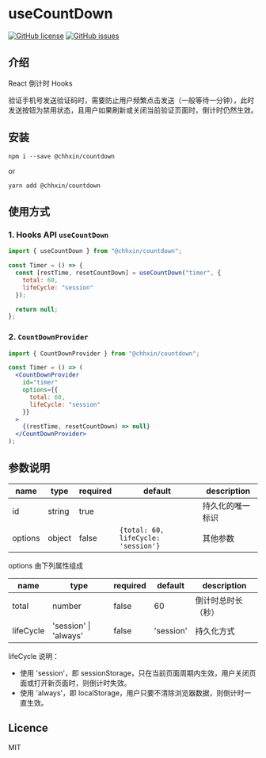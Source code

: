 # useCountDown

[![GitHub license](https://img.shields.io/github/license/ChhXin/countdown)](https://github.com/ChhXin/countdown/blob/master/LICENSE)
[![GitHub issues](https://img.shields.io/github/issues/ChhXin/countdown)](https://github.com/ChhXin/countdown/issues)

## 介绍

React 倒计时 Hooks

验证手机号发送验证码时，需要防止用户频繁点击发送（一般等待一分钟），此时发送按钮为禁用状态，且用户如果刷新或关闭当前验证页面时，倒计时仍然生效。

## 安装

```shell
npm i --save @chhxin/countdown
```

or

```shell
yarn add @chhxin/countdown
```

## 使用方式

### 1. Hooks API `useCountDown`

```jsx
import { useCountDown } from "@chhxin/countdown";

const Timer = () => {
  const [restTime, resetCountDown] = useCountDown("timer", {
    total: 60,
    lifeCycle: "session"
  });

  return null;
};
```

### 2. `CountDownProvider`

```jsx
import { CountDownProvider } from "@chhxin/countdown";

const Timer = () => (
  <CountDownProvider
    id="timer"
    options={{
      total: 60,
      lifeCycle: "session"
    }}
  >
    {(restTime, resetCountDown) => null}
  </CountDownProvider>
);
```

## 参数说明

| name    | type   | required | default                             | description      |
| ------- | ------ | -------- | ----------------------------------- | ---------------- |
| id      | string | true     |                                     | 持久化的唯一标识 |
| options | object | false    | `{total: 60, lifeCycle: 'session'}` | 其他参数         |

options 由下列属性组成

| name      | type                  | required | default   | description        |
| --------- | --------------------- | -------- | --------- | ------------------ |
| total     | number                | false    | 60        | 倒计时总时长（秒） |
| lifeCycle | 'session' \| 'always' | false    | 'session' | 持久化方式         |

lifeCycle 说明：

- 使用 'session'，即 sessionStorage，只在当前页面周期内生效，用户关闭页面或打开新页面时，则倒计时失效。
- 使用 'always'，即 localStorage，用户只要不清除浏览器数据，则倒计时一直生效。

## Licence

MIT

